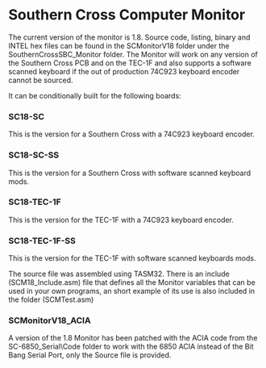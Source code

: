 # Southern Cross Computer Monitor

The current version of the monitor is 1.8. 
 Source code, listing, binary and INTEL hex files can be found in the SCMonitorV18 folder under the SouthernCrossSBC_Monitor folder.
The Monitor will work on any version of the Southern Cross PCB and on the TEC-1F and also supports a software scanned keyboard
 if the out of production 74C923 keyboard encoder cannot be sourced.

It can be conditionally built for the following boards:

### SC18-SC
This is the version for a Southern Cross with a 74C923 keyboard encoder.
### SC18-SC-SS
This is the version for a Southern Cross with software scanned keyboard mods.
### SC18-TEC-1F
This is the version for the TEC-1F with a 74C923 keyboard encoder.
### SC18-TEC-1F-SS
This is the version for the TEC-1F with software scanned keyboards mods.

The source file was assembled using TASM32. There is an include (SCM18_Include.asm) file that defines all the Monitor variables 
that can be used in your own programs, an short example of its use is also included in the folder (SCMTest.asm)

### SCMonitorV18_ACIA
A version of the 1.8 Monitor has been patched with the ACIA code from the SC-6850_Serial\Code folder to work with the 6850 ACIA
instead of the Bit Bang Serial Port, only the Source file is provided.

